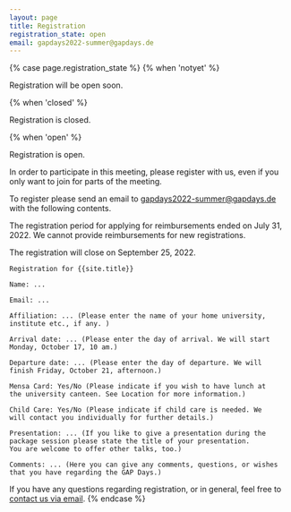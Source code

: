 ```yaml
---
layout: page
title: Registration
registration_state: open
email: gapdays2022-summer@gapdays.de
---
```


{% case page.registration_state %}
{% when 'notyet' %}
<p class="message">Registration will be open soon.</p>

{% when 'closed' %}
<p class="message">Registration is closed.</p>

{% when 'open' %}
<p class="message">Registration is open.</p>

In order to participate in this meeting, please register with us, even if you only want to join for parts of the meeting.

To register please send an email to
[gapdays2022-summer@gapdays.de](mailto:gapdays2022-summer@gapdays.de) with the
following contents.

The registration period for applying for reimbursements ended on July 31, 2022.
We cannot provide reimbursements for new registrations.

The registration will close on September 25, 2022.

```
Registration for {{site.title}}

Name: ...

Email: ...

Affiliation: ... (Please enter the name of your home university, 
institute etc., if any. )

Arrival date: ... (Please enter the day of arrival. We will start 
Monday, October 17, 10 am.)

Departure date: ... (Please enter the day of departure. We will 
finish Friday, October 21, afternoon.)

Mensa Card: Yes/No (Please indicate if you wish to have lunch at 
the university canteen. See Location for more information.)

Child Care: Yes/No (Please indicate if child care is needed. We 
will contact you individually for further details.)

Presentation: ... (If you like to give a presentation during the 
package session please state the title of your presentation.
You are welcome to offer other talks, too.)

Comments: ... (Here you can give any comments, questions, or wishes 
that you have regarding the GAP Days.)
```

If you have any questions
regarding registration, or in general, feel free to
[contact us via email](mailto:gapdays2022-summer@gapdays.de).
{% endcase %}
